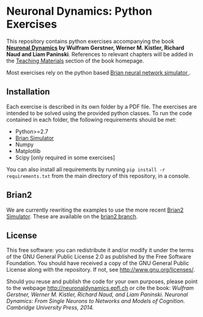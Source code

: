 # Neuronal Dynamics: Python Exercises

This repository contains python exercises accompanying the book **[Neuronal Dynamics](http://neuronaldynamics.epfl.ch/) by Wulfram Gerstner, Werner M. Kistler, Richard Naud and Liam Paninski**. References to relevant chapters will be added in the [Teaching Materials](http://neuronaldynamics.epfl.ch/lectures.html) section of the book homepage.

Most exercises rely on the python based [Brian neural network simulator ](https://github.com/brian-team/brian2).

## Installation

Each exercise is described in its own folder by a PDF file. The exercises are intended to be solved using the provided python classes. To run the code contained in each folder, the following requirements should be met:

* Python>=2.7
* [Brian Simulator](https://github.com/brian-team/brian)
* Numpy
* Matplotlib
* Scipy [only required in some exercises]

You can also install all requirements by running ``pip install -r requirements.txt`` from the main directory of this repository, in a console.

## Brian2

We are currently rewriting the examples to use the more recent [Brian2 Simulator](https://github.com/brian-team/brian2). These are available on the [brian2 branch](https://github.com/EPFL-LCN/neuronaldynamics-exercises/tree/brian2).

## License

This free software: you can redistribute it and/or modify it under the terms of the GNU General Public License 2.0 as published by the Free Software Foundation. You should have received a copy of the GNU General Public License along with the repository. If not, see <http://www.gnu.org/licenses/>.

Should you reuse and publish the code for your own purposes, please point to the webpage <http://neuronaldynamics.epfl.ch> or cite the book:
*Wulfram Gerstner, Werner M. Kistler, Richard Naud, and Liam Paninski. Neuronal Dynamics: From Single Neurons to Networks and Models of Cognition. Cambridge University Press, 2014.*
